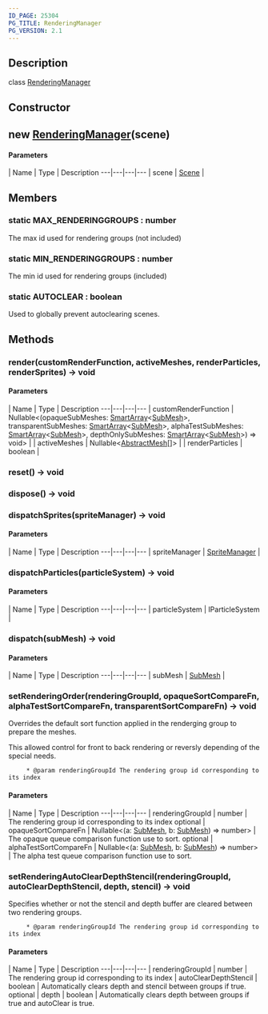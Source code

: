 ```yaml
---
ID_PAGE: 25304
PG_TITLE: RenderingManager
PG_VERSION: 2.1
---
```

## Description

class [RenderingManager](/classes/3.1/RenderingManager)



## Constructor

## new [RenderingManager](/classes/3.1/RenderingManager)(scene)



#### Parameters
 | Name | Type | Description
---|---|---|---
 | scene | [Scene](/classes/3.1/Scene) | 

## Members

### static MAX_RENDERINGGROUPS : number

The max id used for rendering groups (not included)

### static MIN_RENDERINGGROUPS : number

The min id used for rendering groups (included)

### static AUTOCLEAR : boolean

Used to globally prevent autoclearing scenes.

## Methods

### render(customRenderFunction, activeMeshes, renderParticles, renderSprites) &rarr; void



#### Parameters
 | Name | Type | Description
---|---|---|---
 | customRenderFunction | Nullable&lt;(opaqueSubMeshes: [SmartArray](/classes/3.1/SmartArray)&lt;[SubMesh](/classes/3.1/SubMesh)&gt;, transparentSubMeshes: [SmartArray](/classes/3.1/SmartArray)&lt;[SubMesh](/classes/3.1/SubMesh)&gt;, alphaTestSubMeshes: [SmartArray](/classes/3.1/SmartArray)&lt;[SubMesh](/classes/3.1/SubMesh)&gt;, depthOnlySubMeshes: [SmartArray](/classes/3.1/SmartArray)&lt;[SubMesh](/classes/3.1/SubMesh)&gt;) =&gt; void&gt; | 
 | activeMeshes | Nullable&lt;[AbstractMesh](/classes/3.1/AbstractMesh)[]&gt; | 
 | renderParticles | boolean | 
### reset() &rarr; void


### dispose() &rarr; void


### dispatchSprites(spriteManager) &rarr; void



#### Parameters
 | Name | Type | Description
---|---|---|---
 | spriteManager | [SpriteManager](/classes/3.1/SpriteManager) | 

### dispatchParticles(particleSystem) &rarr; void



#### Parameters
 | Name | Type | Description
---|---|---|---
 | particleSystem | IParticleSystem | 

### dispatch(subMesh) &rarr; void



#### Parameters
 | Name | Type | Description
---|---|---|---
 | subMesh | [SubMesh](/classes/3.1/SubMesh) | 

### setRenderingOrder(renderingGroupId, opaqueSortCompareFn, alphaTestSortCompareFn, transparentSortCompareFn) &rarr; void

Overrides the default sort function applied in the renderging group to prepare the meshes.

This allowed control for front to back rendering or reversly depending of the special needs.

         * @param renderingGroupId The rendering group id corresponding to its index

#### Parameters
 | Name | Type | Description
---|---|---|---
 | renderingGroupId | number |  The rendering group id corresponding to its index
optional | opaqueSortCompareFn | Nullable&lt;(a: [SubMesh](/classes/3.1/SubMesh), b: [SubMesh](/classes/3.1/SubMesh)) =&gt; number&gt; |  The opaque queue comparison function use to sort.
optional | alphaTestSortCompareFn | Nullable&lt;(a: [SubMesh](/classes/3.1/SubMesh), b: [SubMesh](/classes/3.1/SubMesh)) =&gt; number&gt; |  The alpha test queue comparison function use to sort.
### setRenderingAutoClearDepthStencil(renderingGroupId, autoClearDepthStencil, depth, stencil) &rarr; void

Specifies whether or not the stencil and depth buffer are cleared between two rendering groups.

         * @param renderingGroupId The rendering group id corresponding to its index

#### Parameters
 | Name | Type | Description
---|---|---|---
 | renderingGroupId | number |  The rendering group id corresponding to its index
 | autoClearDepthStencil | boolean |  Automatically clears depth and stencil between groups if true.
optional | depth | boolean |  Automatically clears depth between groups if true and autoClear is true.
